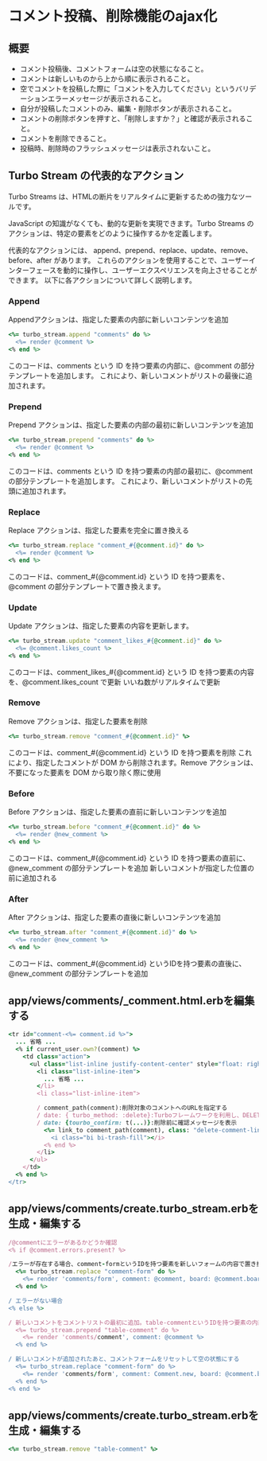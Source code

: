 # コメント投稿、削除機能のajax化

## 概要
* コメント投稿後、コメントフォームは空の状態になること。
* コメントは新しいものから上から順に表示されること。
* 空でコメントを投稿した際に「コメントを入力してください」というバリデーションエラーメッセージが表示されること。
* 自分が投稿したコメントのみ、編集・削除ボタンが表示されること。
* コメントの削除ボタンを押すと、「削除しますか？」と確認が表示されること。
* コメントを削除できること。
* 投稿時、削除時のフラッシュメッセージは表示されないこと。

## Turbo Stream の代表的なアクション
Turbo Streams は、HTMLの断片をリアルタイムに更新するための強力なツールです。

JavaScript の知識がなくても、動的な更新を実現できます。Turbo Streams のアクションは、特定の要素をどのように操作するかを定義します。

代表的なアクションには、 append、prepend、replace、update、remove、before、after があります。
これらのアクションを使用することで、ユーザーインターフェースを動的に操作し、ユーザーエクスペリエンスを向上させることができます。
以下に各アクションについて詳しく説明します。

### Append
Appendアクションは、指定した要素の内部に新しいコンテンツを追加
```ruby
<%= turbo_stream.append "comments" do %>
  <%= render @comment %>
<% end %>
```
このコードは、comments という ID を持つ要素の内部に、@comment の部分テンプレートを追加します。
これにより、新しいコメントがリストの最後に追加されます。

### Prepend
Prepend アクションは、指定した要素の内部の最初に新しいコンテンツを追加
```ruby
<%= turbo_stream.prepend "comments" do %>
  <%= render @comment %>
<% end %>
```
このコードは、comments という ID を持つ要素の内部の最初に、@comment の部分テンプレートを追加します。
これにより、新しいコメントがリストの先頭に追加されます。

### Replace
Replace アクションは、指定した要素を完全に置き換える
```ruby
<%= turbo_stream.replace "comment_#{@comment.id}" do %>
  <%= render @comment %>
<% end %>
```
このコードは、comment_#{@comment.id} という ID を持つ要素を、@comment の部分テンプレートで置き換えます。

### Update
Update アクションは、指定した要素の内容を更新します。
```ruby
<%= turbo_stream.update "comment_likes_#{@comment.id}" do %>
  <%= @comment.likes_count %>
<% end %>
```
このコードは、comment_likes_#{@comment.id} という ID を持つ要素の内容を、@comment.likes_count で更新
いいね数がリアルタイムで更新

### Remove
Remove アクションは、指定した要素を削除
```ruby
<%= turbo_stream.remove "comment_#{@comment.id}" %>
```
このコードは、comment_#{@comment.id} という ID を持つ要素を削除
これにより、指定したコメントが DOM から削除されます。Remove アクションは、不要になった要素を DOM から取り除く際に使用

### Before
Before アクションは、指定した要素の直前に新しいコンテンツを追加
```ruby
<%= turbo_stream.before "comment_#{@comment.id}" do %>
  <%= render @new_comment %>
<% end %>
```
このコードは、comment_#{@comment.id} という ID を持つ要素の直前に、@new_comment の部分テンプレートを追加
新しいコメントが指定した位置の前に追加される

### After
After アクションは、指定した要素の直後に新しいコンテンツを追加
```ruby
<%= turbo_stream.after "comment_#{@comment.id}" do %>
  <%= render @new_comment %>
<% end %>
```
このコードは、comment_#{@comment.id} というIDを持つ要素の直後に、@new_comment の部分テンプレートを追加

## app/views/comments/_comment.html.erbを編集する
```ruby
<tr id="comment-<%= comment.id %>">
  ... 省略 ...
  <% if current_user.own?(comment) %>
    <td class="action">
      <ul class="list-inline justify-content-center" style="float: right;">
        <li class="list-inline-item">
          ... 省略 ...
        </li>
        <li class="list-inline-item">

        / comment_path(comment):削除対象のコメントへのURLを指定する
        / date: { turbo_method: :delete}:Turboフレームワークを利用し、DELETE HTTPメソッドを使うよう指定(destroy.turbo_stream.erbを実行)
        / date: {tourbo_confirm: t(...)}:削除前に確認メッセージを表示
          <%= link_to comment_path(comment), class: "delete-comment-link", data: { turbo_method: :delete, turbo_confirm: t('defaults.delete_confirm') } do %>
            <i class="bi bi-trash-fill"></i>
          <% end %>
        </li>
      </ul>
    </td>
  <% end %>
</tr>
```
## app/views/comments/create.turbo_stream.erbを生成・編集する
```ruby
/@commentにエラーがあるかどうか確認 
<% if @comment.errors.present? %>

/エラーが存在する場合、comment-formというIDを持つ要素を新しいフォームの内容で置き換える
  <%= turbo_stream.replace "comment-form" do %>
    <%= render 'comments/form', comment: @comment, board: @comment.board %>
  <% end %>

/ エラーがない場合
<% else %>

/ 新しいコメントをコメントリストの最初に追加。table-commentというIDを持つ要素の内部の先頭に、新しいコメントの部分テンプレートを追加
  <%= turbo_stream.prepend "table-comment" do %>
    <%= render 'comments/comment', comment: @comment %>
  <% end %>

/ 新しいコメントが追加されたあと、コメントフォームをリセットして空の状態にする
  <%= turbo_stream.replace "comment-form" do %>
    <%= render 'comments/form', comment: Comment.new, board: @comment.board %>
  <% end %>
<% end %>
```
## app/views/comments/create.turbo_stream.erbを生成・編集する
```ruby
<%= turbo_stream.remove "table-comment" %>
```
